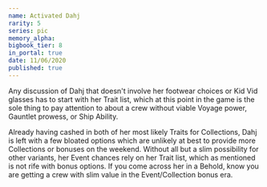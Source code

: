 ```yaml
---
name: Activated Dahj
rarity: 5
series: pic
memory_alpha:
bigbook_tier: 8
in_portal: true
date: 11/06/2020
published: true
---
```


Any discussion of Dahj that doesn't involve her footwear choices or Kid Vid glasses has to start with her Trait list, which at this point in the game is the sole thing to pay attention to about a crew without viable Voyage power, Gauntlet prowess, or Ship Ability.

Already having cashed in both of her most likely Traits for Collections, Dahj is left with a few bloated options which are unlikely at best to provide more Collections or bonuses on the weekend. Without all but a slim possibility for other variants, her Event chances rely on her Trait list, which as mentioned is not rife with bonus options. If you come across her in a Behold, know you are getting a crew with slim value in the Event/Collection bonus era.

